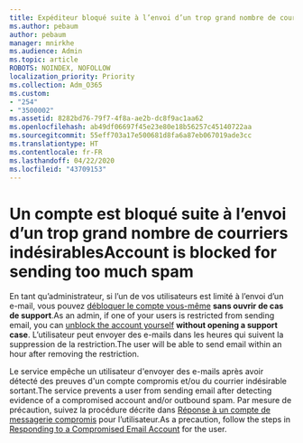 ```yaml
---
title: Expéditeur bloqué suite à l’envoi d’un trop grand nombre de courriers indésirables
ms.author: pebaum
author: pebaum
manager: mnirkhe
ms.audience: Admin
ms.topic: article
ROBOTS: NOINDEX, NOFOLLOW
localization_priority: Priority
ms.collection: Adm_O365
ms.custom:
- "254"
- "3500002"
ms.assetid: 8282bd76-79f7-4f8a-ae2b-dc8f9ac1aa62
ms.openlocfilehash: ab49df06697f45e23e80e18b56257c45140722aa
ms.sourcegitcommit: 55eff703a17e500681d8fa6a87eb067019ade3cc
ms.translationtype: HT
ms.contentlocale: fr-FR
ms.lasthandoff: 04/22/2020
ms.locfileid: "43709153"
---
```

# <a name="account-is-blocked-for-sending-too-much-spam"></a><span data-ttu-id="53f21-102">Un compte est bloqué suite à l’envoi d’un trop grand nombre de courriers indésirables</span><span class="sxs-lookup"><span data-stu-id="53f21-102">Account is blocked for sending too much spam</span></span>

<span data-ttu-id="53f21-103">En tant qu’administrateur, si l’un de vos utilisateurs est limité à l’envoi d’un e-mail, vous pouvez [débloquer le compte vous-même](https://protection.office.com/?hash=/restrictedusers) **sans ouvrir de cas de support**.</span><span class="sxs-lookup"><span data-stu-id="53f21-103">As an admin, if one of your users is restricted from sending email, you can [unblock the account yourself](https://protection.office.com/?hash=/restrictedusers) **without opening a support case**.</span></span> <span data-ttu-id="53f21-104">L’utilisateur peut envoyer des e-mails dans les heures qui suivent la suppression de la restriction.</span><span class="sxs-lookup"><span data-stu-id="53f21-104">The user will be able to send email within an hour after removing the restriction.</span></span>

<span data-ttu-id="53f21-105">Le service empêche un utilisateur d'envoyer des e-mails après avoir détecté des preuves d'un compte compromis et/ou du courrier indésirable sortant.</span><span class="sxs-lookup"><span data-stu-id="53f21-105">The service prevents a user from sending email after detecting evidence of a compromised account and/or outbound spam.</span></span> <span data-ttu-id="53f21-106">Par mesure de précaution, suivez la procédure décrite dans [Réponse à un compte de messagerie compromis](https://docs.microsoft.com/office365/securitycompliance/responding-to-a-compromised-email-account) pour l’utilisateur.</span><span class="sxs-lookup"><span data-stu-id="53f21-106">As a precaution, follow the steps in [Responding to a Compromised Email Account](https://docs.microsoft.com/office365/securitycompliance/responding-to-a-compromised-email-account) for the user.</span></span>
